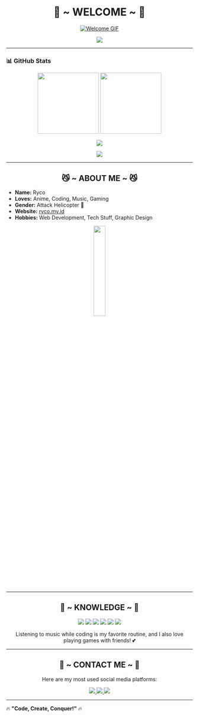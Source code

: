 <h1 align="center"> 💖 ~ WELCOME ~ 💖 </h1>

<p align="center">
  <a href="https://github.com/rycoxdesu">
    <img src="https://c.tenor.com/n8X8R46rIk0AAAAd/kanna.gif" alt="Welcome GIF"/>
  </a>
</p>

<p align="center">
  <a href="https://github.com/rycoxdesu">
    <img src="https://cardivo.vercel.app/api?name=Ryco&description=Hi,%20I'm%20Ryco,%20a%20beginner%20who%20loves%20coding!&image=https://ryco.my.id/uploads/avatar.jpg&backgroundColor=%23ecf0f1&github=rycoxdesu&pattern=leaf&colorPattern=%23eaeaea" />
  </a>
</p>

---

### 📊 GitHub Stats  
<p align="center">
  <img src="https://github-readme-stats.vercel.app/api?username=rycoxdesu&theme=tokyonight&show_icons=true" height="165"/>
  <img src="https://github-readme-stats.vercel.app/api/top-langs/?username=rycoxdesu&layout=compact&theme=tokyonight" height="165"/>
</p>

<p align="center">
  <img src="https://github-readme-streak-stats.herokuapp.com/?user=rycoxdesu&theme=tokyonight&hide_border=false&border=%239611C5FF" />
</p>

<p align="center">
  <img src="https://github-profile-trophy.vercel.app/?username=rycoxdesu&theme=radical&margin-w=20&no-bg=true&no-frame=false" />
</p>

---

<h2 align="center"> 😼 ~ ABOUT ME ~ 😼 </h2>

<ul>
  <li><b>Name:</b> Ryco</li>
  <li><b>Loves:</b> Anime, Coding, Music, Gaming</li>
  <li><b>Gender:</b> Attack Helicopter 🚁</li>
  <li><b>Website:</b> <a href="https://ryco.my.id">ryco.my.id</a></li>
  <li><b>Hobbies:</b> Web Development, Tech Stuff, Graphic Design</li>
</ul>

<p align="center">
  <img src="https://i.pinimg.com/originals/5c/d2/90/5cd2906d33a3f83dc5136885da7f34ed.gif" width="25%">
</p>

---

<h2 align="center"> 📇 ~ KNOWLEDGE ~ 📇 </h2>

<p align="center">
    <img src="https://img.shields.io/badge/python-%233776AB.svg?&style=for-the-badge&logo=python&logoColor=white"/>
    <img src="https://img.shields.io/badge/html5-%23E34F26.svg?&style=for-the-badge&logo=html5&logoColor=white"/>
    <img src="https://img.shields.io/badge/css3-%231572B6.svg?&style=for-the-badge&logo=css3&logoColor=white"/>
    <img src="https://img.shields.io/badge/javascript-%23323330.svg?&style=for-the-badge&logo=javascript&logoColor=%23F7DF1E"/>
    <img src="https://img.shields.io/badge/git-%23F05033.svg?&style=for-the-badge&logo=git&logoColor=white"/>
    <img src="https://img.shields.io/badge/node.js-%2343853D.svg?&style=for-the-badge&logo=node.js&logoColor=white"/>
</p>

<p align="center">
  Listening to music while coding is my favorite routine, and I also love playing games with friends! 💕
</p>

---

<h2 align="center"> 📝 ~ CONTACT ME ~ 📝 </h2>

<p align="center">Here are my most used social media platforms:</p>

<p align="center">
  <a href="https://www.instagram.com/rycoxd" target="_blank">
    <img src="https://img.shields.io/badge/-Instagram-E4405F?&style=for-the-badge&logo=instagram&logoColor=white"/>
  </a>
  <a href="https://www.youtube.com/c/rycoxd" target="_blank">
    <img src="https://img.shields.io/badge/-YouTube-FF0000?&style=for-the-badge&logo=youtube&logoColor=white"/>
  </a>
  <a href="mailto:email@example.com">
    <img src="https://img.shields.io/badge/-Email-D14836?&style=for-the-badge&logo=gmail&logoColor=white"/>
  </a>
</p>

---

🔥 **"Code, Create, Conquer!"** 🔥
